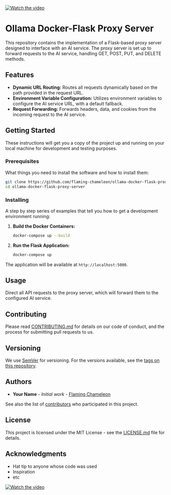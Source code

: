 

[![Watch the video](https://img.youtube.com/vi/pbOZE2KkNuw/maxresdefault.jpg)](https://youtu.be/pbOZE2KkNuw)


# Ollama Docker-Flask Proxy Server

This repository contains the implementation of a Flask-based proxy server designed to interface with an AI service. The proxy server is set up to forward requests to the AI service, handling GET, POST, PUT, and DELETE methods.

## Features

- **Dynamic URL Routing:** Routes all requests dynamically based on the path provided in the request URL.
- **Environment Variable Configuration:** Utilizes environment variables to configure the AI service URL, with a default fallback.
- **Request Forwarding:** Forwards headers, data, and cookies from the incoming request to the AI service.

## Getting Started

These instructions will get you a copy of the project up and running on your local machine for development and testing purposes.

### Prerequisites

What things you need to install the software and how to install them:

```bash
git clone https://github.com/flaming-chameleon/ollama-docker-flask-proxy-server.git
cd ollama-docker-flask-proxy-server
```

### Installing

A step by step series of examples that tell you how to get a development environment running:

1. **Build the Docker Containers:**
   ```bash
   docker-compose up --build
   ```

2. **Run the Flask Application:**
   ```bash
   docker-compose up
   ```

The application will be available at `http://localhost:5000`.

## Usage

Direct all API requests to the proxy server, which will forward them to the configured AI service.

## Contributing

Please read [CONTRIBUTING.md](CONTRIBUTING.md) for details on our code of conduct, and the process for submitting pull requests to us.

## Versioning

We use [SemVer](http://semver.org/) for versioning. For the versions available, see the [tags on this repository](https://github.com/flaming-chameleon/ollama-docker-flask-proxy-server/tags).

## Authors

- **Your Name** - *Initial work* - [Flaming Chameleon](https://github.com/flaming-chameleon)

See also the list of [contributors](https://github.com/flaming-chameleon/ollama-docker-flask-proxy-server/contributors) who participated in this project.

## License

This project is licensed under the MIT License - see the [LICENSE.md](LICENSE.md) file for details.

## Acknowledgments

- Hat tip to anyone whose code was used
- Inspiration
- etc

[![Watch the video](https://img.youtube.com/vi/pbOZE2KkNuw/maxresdefault.jpg)](https://youtu.be/pbOZE2KkNuw)
